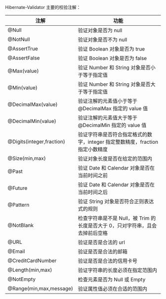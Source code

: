Hibernate-Validator 主要的校验注解：

| 注解                      | 功能                                                                          |
| ------------------------- | ----------------------------------------------------------------------------- |
| @Null                     | 验证对象是否为 null                                                           |
| @NotNull                  | 验证对象是否不为 null                                                         |
| @AssertTrue               | 验证 Boolean 对象是否为 true                                                  |
| @AssertFalse              | 验证 Boolean 对象是否为 false                                                 |
| @Max(value)               | 验证 Number 和 String 对象是否小于等于指定值                                  |
| @Min(value)               | 验证 Number 和 String 对象是否大于等于指定值                                  |
| @DecimalMax(value)        | 验证注解的元素值小于等于 @DecimalMax 指定的 value 值                          |
| @DecimalMin(value)        | 验证注解的元素值大于等于 @DecimalMin 指定的 value 值                          |
| @Digits(integer,fraction) | 验证字符串是否符合指定格式的数字，integer 指定整数精度，fraction 指定小数精度 |
| @Size(min,max)            | 验证对象长度是否在给定的范围内                                                |
| @Past                     | 验证 Date 和 Calendar 对象是否在当前时间之前                                  |
| @Future                   | 验证 Date 和 Calendar 对象是否在当前时间之后                                  |
| @Pattern                  | 验证 String 对象是否符合正则表达式的规则                                      |
| @NotBlank                 | 检查字符串是不是 Null，被 Trim 的长度是否大于 0，只对字符串，且会去掉前后空格 |
| @URL                      | 验证是否是合法的 url                                                          |
| @Email                    | 验证是否是合法的邮箱                                                          |
| @CreditCardNumber         | 验证是否是合法的信用卡号                                                      |
| @Length(min,max)          | 验证字符串的长度必须在指定范围内                                              |
| @NotEmpty                 | 检查元素是否为 Null 或 Empty                                                  |
| @Range(min,max,message)   | 验证属性值必须在合适的范围内                                                  |
